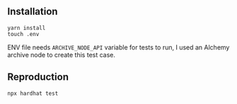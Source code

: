 ## Installation
```
yarn install
touch .env
```

ENV file needs `ARCHIVE_NODE_API` variable for tests to run, I used an Alchemy archive node to create this test case.

## Reproduction
```
npx hardhat test
```
